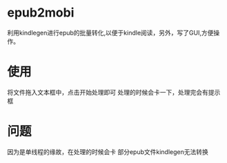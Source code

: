 # epub2mobi
 利用kindlegen进行epub的批量转化,以便于kindle阅读，另外，写了GUI,方便操作。
# 使用
 将文件拖入文本框中，点击开始处理即可
 处理的时候会卡一下，处理完会有提示框
# 问题
 因为是单线程的缘故，在处理的时候会卡
 部分epub文件kindlegen无法转换


